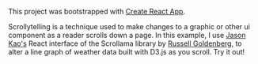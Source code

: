 This project was bootstrapped with [Create React App](https://github.com/facebook/create-react-app).

Scrollytelling is a technique used to make changes to a graphic or other ui component as a reader scrolls down a page. In this example, I use <a href="https://github.com/jsonkao/react-scrollama">Jason Kao's</a> React interface of the Scrollama library by <a href="https://github.com/russellgoldenberg/scrollama">Russell Goldenberg</a>, to alter a line graph of weather data built with D3.js as you scroll. Try it out!
